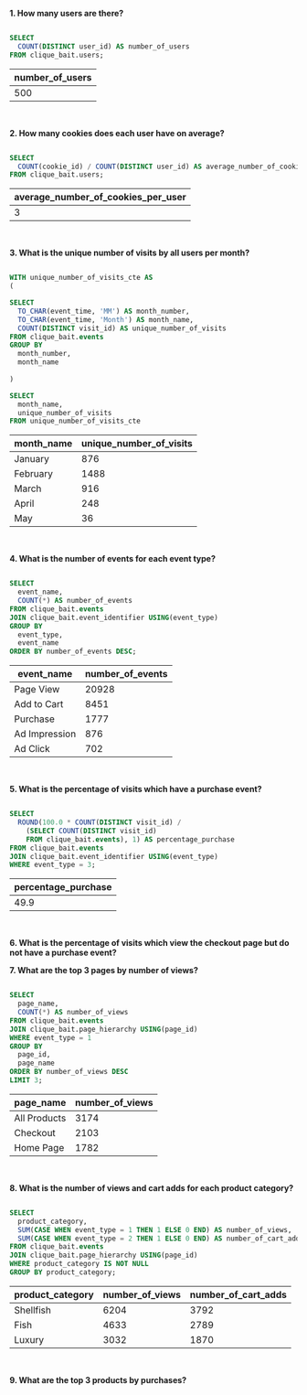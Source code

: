 **1. How many users are there?**

````sql

SELECT 
  COUNT(DISTINCT user_id) AS number_of_users
FROM clique_bait.users; 

````

| number_of_users |
| --------------- |
| 500             |

<br/>

**2. How many cookies does each user have on average?**

````sql

SELECT 
  COUNT(cookie_id) / COUNT(DISTINCT user_id) AS average_number_of_cookies_per_user
FROM clique_bait.users; 

````

| average_number_of_cookies_per_user |
| ---------------------------------- |
| 3                                  |

<br/>

**3. What is the unique number of visits by all users per month?**

````sql

WITH unique_number_of_visits_cte AS
(

SELECT
  TO_CHAR(event_time, 'MM') AS month_number,
  TO_CHAR(event_time, 'Month') AS month_name,
  COUNT(DISTINCT visit_id) AS unique_number_of_visits
FROM clique_bait.events 
GROUP BY 
  month_number,
  month_name
  
)

SELECT
  month_name,
  unique_number_of_visits
FROM unique_number_of_visits_cte

````

| month_name | unique_number_of_visits |
| ---------- | ----------------------- |
| January    | 876                     |
| February   | 1488                    |
| March      | 916                     |
| April      | 248                     |
| May        | 36                      |

<br/>

**4. What is the number of events for each event type?**

````sql

SELECT 
  event_name,
  COUNT(*) AS number_of_events 
FROM clique_bait.events 
JOIN clique_bait.event_identifier USING(event_type)
GROUP BY
  event_type,
  event_name
ORDER BY number_of_events DESC;

````

| event_name    | number_of_events |
| ------------- | ---------------- |
| Page View     | 20928            |
| Add to Cart   | 8451             |
| Purchase      | 1777             |
| Ad Impression | 876              |
| Ad Click      | 702              |

<br/>

**5. What is the percentage of visits which have a purchase event?**

````sql

SELECT
  ROUND(100.0 * COUNT(DISTINCT visit_id) / 
    (SELECT COUNT(DISTINCT visit_id) 
    FROM clique_bait.events), 1) AS percentage_purchase
FROM clique_bait.events
JOIN clique_bait.event_identifier USING(event_type)
WHERE event_type = 3;

````

| percentage_purchase |
| ------------------- |
| 49.9                |

<br/>

**6. What is the percentage of visits which view the checkout page but do not have a purchase event?**

**7. What are the top 3 pages by number of views?**

````sql

SELECT
  page_name,
  COUNT(*) AS number_of_views
FROM clique_bait.events  
JOIN clique_bait.page_hierarchy USING(page_id)
WHERE event_type = 1
GROUP BY
  page_id,
  page_name
ORDER BY number_of_views DESC
LIMIT 3;

````

| page_name    | number_of_views |
| ------------ | --------------- |
| All Products | 3174            |
| Checkout     | 2103            |
| Home Page    | 1782            |

<br/>

**8. What is the number of views and cart adds for each product category?**

````sql

SELECT
  product_category,
  SUM(CASE WHEN event_type = 1 THEN 1 ELSE 0 END) AS number_of_views,
  SUM(CASE WHEN event_type = 2 THEN 1 ELSE 0 END) AS number_of_cart_adds
FROM clique_bait.events  
JOIN clique_bait.page_hierarchy USING(page_id)
WHERE product_category IS NOT NULL
GROUP BY product_category;

````

| product_category | number_of_views | number_of_cart_adds |
| ---------------- | --------------- | ------------------- |
| Shellfish        | 6204            | 3792                |
| Fish             | 4633            | 2789                |
| Luxury           | 3032            | 1870                |

<br/>

**9. What are the top 3 products by purchases?**
